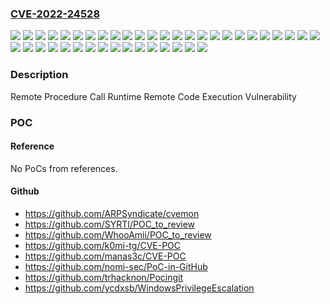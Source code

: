 ### [CVE-2022-24528](https://cve.mitre.org/cgi-bin/cvename.cgi?name=CVE-2022-24528)
![](https://img.shields.io/static/v1?label=Product&message=Windows%2010%20Version%201507&color=blue)
![](https://img.shields.io/static/v1?label=Product&message=Windows%2010%20Version%201607&color=blue)
![](https://img.shields.io/static/v1?label=Product&message=Windows%2010%20Version%201809&color=blue)
![](https://img.shields.io/static/v1?label=Product&message=Windows%2010%20Version%201909&color=blue)
![](https://img.shields.io/static/v1?label=Product&message=Windows%2010%20Version%2020H2&color=blue)
![](https://img.shields.io/static/v1?label=Product&message=Windows%2010%20Version%2021H1&color=blue)
![](https://img.shields.io/static/v1?label=Product&message=Windows%2010%20Version%2021H2&color=blue)
![](https://img.shields.io/static/v1?label=Product&message=Windows%2011%20version%2021H2&color=blue)
![](https://img.shields.io/static/v1?label=Product&message=Windows%207%20Service%20Pack%201&color=blue)
![](https://img.shields.io/static/v1?label=Product&message=Windows%207&color=blue)
![](https://img.shields.io/static/v1?label=Product&message=Windows%208.1&color=blue)
![](https://img.shields.io/static/v1?label=Product&message=Windows%20Server%202008%20%20Service%20Pack%202&color=blue)
![](https://img.shields.io/static/v1?label=Product&message=Windows%20Server%202008%20R2%20Service%20Pack%201%20(Server%20Core%20installation)&color=blue)
![](https://img.shields.io/static/v1?label=Product&message=Windows%20Server%202008%20R2%20Service%20Pack%201&color=blue)
![](https://img.shields.io/static/v1?label=Product&message=Windows%20Server%202008%20Service%20Pack%202%20(Server%20Core%20installation)&color=blue)
![](https://img.shields.io/static/v1?label=Product&message=Windows%20Server%202008%20Service%20Pack%202&color=blue)
![](https://img.shields.io/static/v1?label=Product&message=Windows%20Server%202012%20(Server%20Core%20installation)&color=blue)
![](https://img.shields.io/static/v1?label=Product&message=Windows%20Server%202012%20R2%20(Server%20Core%20installation)&color=blue)
![](https://img.shields.io/static/v1?label=Product&message=Windows%20Server%202012%20R2&color=blue)
![](https://img.shields.io/static/v1?label=Product&message=Windows%20Server%202012&color=blue)
![](https://img.shields.io/static/v1?label=Product&message=Windows%20Server%202016%20(Server%20Core%20installation)&color=blue)
![](https://img.shields.io/static/v1?label=Product&message=Windows%20Server%202016&color=blue)
![](https://img.shields.io/static/v1?label=Product&message=Windows%20Server%202019%20(Server%20Core%20installation)&color=blue)
![](https://img.shields.io/static/v1?label=Product&message=Windows%20Server%202019&color=blue)
![](https://img.shields.io/static/v1?label=Product&message=Windows%20Server%202022&color=blue)
![](https://img.shields.io/static/v1?label=Product&message=Windows%20Server%20version%2020H2&color=blue)
![](https://img.shields.io/static/v1?label=Version&message=10.0.0%3C%2010.0.10240.19265%20&color=brighgreen)
![](https://img.shields.io/static/v1?label=Version&message=10.0.0%3C%2010.0.14393.5066%20&color=brighgreen)
![](https://img.shields.io/static/v1?label=Version&message=10.0.0%3C%2010.0.17763.2803%20&color=brighgreen)
![](https://img.shields.io/static/v1?label=Version&message=10.0.0%3C%2010.0.18363.2212%20&color=brighgreen)
![](https://img.shields.io/static/v1?label=Version&message=10.0.0%3C%2010.0.19042.1645%20&color=brighgreen)
![](https://img.shields.io/static/v1?label=Version&message=10.0.0%3C%2010.0.19043.1645%20&color=brighgreen)
![](https://img.shields.io/static/v1?label=Version&message=10.0.0%3C%2010.0.19044.1645%20&color=brighgreen)
![](https://img.shields.io/static/v1?label=Version&message=10.0.0%3C%2010.0.20348.643%20&color=brighgreen)
![](https://img.shields.io/static/v1?label=Version&message=10.0.0%3C%2010.0.22000.613%20&color=brighgreen)
![](https://img.shields.io/static/v1?label=Version&message=6.0.0%3C%206.0.6003.21446%20&color=brighgreen)
![](https://img.shields.io/static/v1?label=Version&message=6.0.0%3C%206.1.7601.25924%20&color=brighgreen)
![](https://img.shields.io/static/v1?label=Version&message=6.1.0%3C%206.1.7601.25924%20&color=brighgreen)
![](https://img.shields.io/static/v1?label=Version&message=6.2.0%3C%206.2.9200.23679%20&color=brighgreen)
![](https://img.shields.io/static/v1?label=Version&message=6.3.0%3C%206.3.9600.20337%20&color=brighgreen)
![](https://img.shields.io/static/v1?label=Vulnerability&message=Remote%20Code%20Execution&color=brighgreen)

### Description

Remote Procedure Call Runtime Remote Code Execution Vulnerability

### POC

#### Reference
No PoCs from references.

#### Github
- https://github.com/ARPSyndicate/cvemon
- https://github.com/SYRTI/POC_to_review
- https://github.com/WhooAmii/POC_to_review
- https://github.com/k0mi-tg/CVE-POC
- https://github.com/manas3c/CVE-POC
- https://github.com/nomi-sec/PoC-in-GitHub
- https://github.com/trhacknon/Pocingit
- https://github.com/ycdxsb/WindowsPrivilegeEscalation

